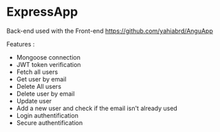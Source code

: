# ExpressApp

Back-end used with the Front-end https://github.com/yahiabrd/AnguApp

Features :
- Mongoose connection
- JWT token verification
- Fetch all users
- Get user by email
- Delete All users
- Delete user by email
- Update user
- Add a new user and check if the email isn't already used
- Login authentification
- Secure authentification
